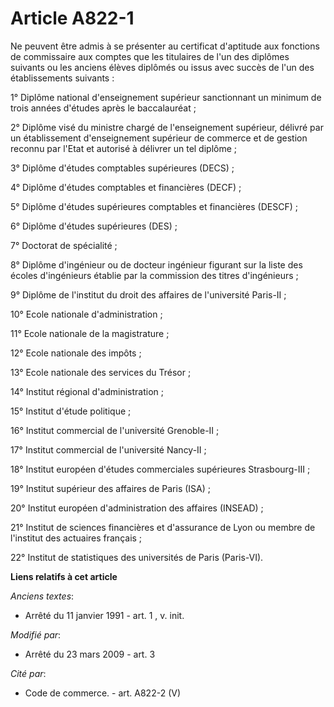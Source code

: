 # Article A822-1

Ne peuvent être admis à se présenter au certificat d'aptitude aux fonctions de commissaire aux comptes que les titulaires de
l'un des diplômes suivants ou les anciens élèves diplômés ou issus avec succès de l'un des établissements suivants :

1° Diplôme national d'enseignement supérieur sanctionnant un minimum de trois années d'études après le baccalauréat ;

2° Diplôme visé du ministre chargé de l'enseignement supérieur, délivré par un établissement d'enseignement supérieur de
commerce et de gestion reconnu par l'Etat et autorisé à délivrer un tel diplôme ;

3° Diplôme d'études comptables supérieures (DECS) ;

4° Diplôme d'études comptables et financières (DECF) ;

5° Diplôme d'études supérieures comptables et financières (DESCF) ;

6° Diplôme d'études supérieures (DES) ;

7° Doctorat de spécialité ;

8° Diplôme d'ingénieur ou de docteur ingénieur figurant sur la liste des écoles d'ingénieurs établie par la commission des
titres d'ingénieurs ;

9° Diplôme de l'institut du droit des affaires de l'université Paris-II ;

10° Ecole nationale d'administration ;

11° Ecole nationale de la magistrature ;

12° Ecole nationale des impôts ;

13° Ecole nationale des services du Trésor ;

14° Institut régional d'administration ;

15° Institut d'étude politique ;

16° Institut commercial de l'université Grenoble-II ;

17° Institut commercial de l'université Nancy-II ;

18° Institut européen d'études commerciales supérieures Strasbourg-III ;

19° Institut supérieur des affaires de Paris (ISA) ;

20° Institut européen d'administration des affaires (INSEAD) ;

21° Institut de sciences financières et d'assurance de Lyon ou membre de l'institut des actuaires français ;

22° Institut de statistiques des universités de Paris (Paris-VI).

**Liens relatifs à cet article**

_Anciens textes_:

  - Arrêté du 11 janvier 1991 - art. 1 , v. init.

_Modifié par_:

  - Arrêté du 23 mars 2009 - art. 3

_Cité par_:

  - Code de commerce. - art. A822-2 (V)
